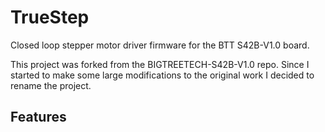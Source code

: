 # TrueStep
Closed loop stepper motor driver firmware for the BTT S42B-V1.0 board.

This project was forked from the BIGTREETECH-S42B-V1.0 repo. Since I started to make some large modifications to the original work I decided to rename the project.

## Features
